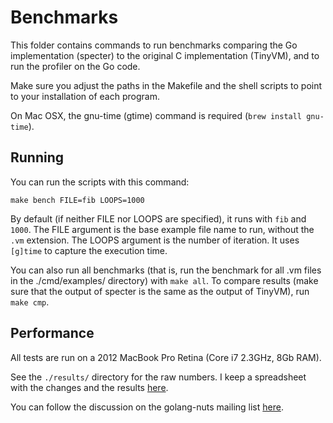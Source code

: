 # Benchmarks

This folder contains commands to run benchmarks comparing the Go implementation (specter) to the original C implementation (TinyVM), and to run the profiler on the Go code.

Make sure you adjust the paths in the Makefile and the shell scripts to point to your installation of each program.

On Mac OSX, the gnu-time (gtime) command is required (`brew install gnu-time`).

## Running

You can run the scripts with this command:

    make bench FILE=fib LOOPS=1000

By default (if neither FILE nor LOOPS are specified), it runs with `fib` and `1000`. The FILE argument is the base example file name to run, without the `.vm` extension. The LOOPS argument is the number of iteration. It uses `[g]time` to capture the execution time.

You can also run all benchmarks (that is, run the benchmark for all .vm files in the ./cmd/examples/ directory) with `make all`. To compare results (make sure that the output of specter is the same as the output of TinyVM), run `make cmp`.

## Performance

All tests are run on a 2012 MacBook Pro Retina (Core i7 2.3GHz, 8Gb RAM).

See the `./results/` directory for the raw numbers. I keep a spreadsheet with the changes and the results [here][drive].

You can follow the discussion on the golang-nuts mailing list [here][golang].

[drive]: https://docs.google.com/spreadsheet/ccc?key=0Atx1KnJmATDcdEcweWdGOHdld2lVajlaN0VRbXN6MUE
[golang]: https://groups.google.com/forum/#!topic/golang-nuts/XhK5tGUsZnQ